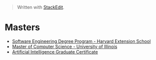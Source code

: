 


> Written with [StackEdit](https://stackedit.io/).

# Masters

- [Software Engineering Degree Program - Harvard Extension School](https://www.extension.harvard.edu/academics/graduate-degrees/software-engineering-degree?gclid=CjwKCAiA1fnxBRBBEiwAVUouUrMSretVlDKcr3x4dDNolzyCY3sGZd5W1SQby9PfsJ5fRov9dAAAYxoCO70QAvD_BwE)
- [Master of Computer Science - University of Illinois](https://www.coursera.org/degrees/master-of-computer-science-illinois)
- [Artificial Intelligence Graduate Certificate]()
<!--stackedit_data:
eyJoaXN0b3J5IjpbLTEyOTc2OTIxODksLTgwNjQzNTA2XX0=
-->
